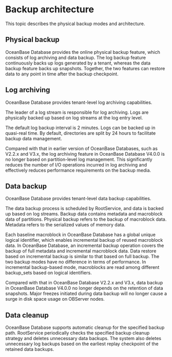 # Backup architecture

This topic describes the physical backup modes and architecture.

## Physical backup

OceanBase Database provides the online physical backup feature, which consists of log archiving and data backup. The log backup feature continuously backs up logs generated by a tenant, whereas the data backup feature backs up snapshots. Together, the two features can restore data to any point in time after the backup checkpoint.

## Log archiving

OceanBase Database provides tenant-level log archiving capabilities.

The leader of a log stream is responsible for log archiving. Logs are physically backed up based on log streams at the log entry level.

The default log backup interval is 2 minutes. Logs can be backed up in quasi-real time. By default, directories are split by 24 hours to facilitate backup data management.

Compared with that in earlier version of OceanBase Databases, such as V2.2.x and V3.x, the log archiving feature in OceanBase Database V4.0.0 is no longer based on partition-level log management. This significantly reduces the number of I/O operations incurred in log archiving and effectively reduces performance requirements on the backup media.

## Data backup

OceanBase Database provides tenant-level data backup capabilities.

The data backup process is scheduled by RootService, and data is backed up based on log streams. Backup data contains metadata and macroblock data of partitions. Physical backup refers to the backup of macroblock data. Metadata refers to the serialized values of memory data.

Each baseline macroblock in OceanBase Database has a global unique logical identifier, which enables incremental backup of reused macroblock data. In OceanBase Database, an incremental backup operation covers the backup of full metadata and incremental macroblock data. Data restore based on incremental backup is similar to that based on full backup. The two backup modes have no difference in terms of performance. In incremental backup-based mode, macroblocks are read among different backup_sets based on logical identifiers.

Compared with that in OceanBase Database V2.2.x and V3.x, data backup in OceanBase Database V4.0.0 no longer depends on the retention of data snapshots. Major freezes initiated during data backup will no longer cause a surge in disk space usage on OBServer nodes.

## Data cleanup

OceanBase Database supports automatic cleanup for the specified backup path. RootService periodically checks the specified backup cleanup strategy and deletes unnecessary data backups. The system also deletes unnecessary log backups based on the earliest replay checkpoint of the retained data backups.
